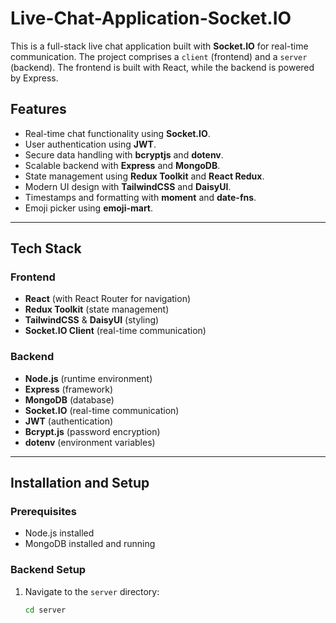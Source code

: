 # Live-Chat-Application-Socket.IO

This is a full-stack live chat application built with **Socket.IO** for real-time communication. The project comprises a `client` (frontend) and a `server` (backend). The frontend is built with React, while the backend is powered by Express.

## Features

- Real-time chat functionality using **Socket.IO**.
- User authentication using **JWT**.
- Secure data handling with **bcryptjs** and **dotenv**.
- Scalable backend with **Express** and **MongoDB**.
- State management using **Redux Toolkit** and **React Redux**.
- Modern UI design with **TailwindCSS** and **DaisyUI**.
- Timestamps and formatting with **moment** and **date-fns**.
- Emoji picker using **emoji-mart**.

---

## Tech Stack

### Frontend
- **React** (with React Router for navigation)
- **Redux Toolkit** (state management)
- **TailwindCSS** & **DaisyUI** (styling)
- **Socket.IO Client** (real-time communication)

### Backend
- **Node.js** (runtime environment)
- **Express** (framework)
- **MongoDB** (database)
- **Socket.IO** (real-time communication)
- **JWT** (authentication)
- **Bcrypt.js** (password encryption)
- **dotenv** (environment variables)

---

## Installation and Setup

### Prerequisites
- Node.js installed
- MongoDB installed and running

### Backend Setup
1. Navigate to the `server` directory:
   ```bash
   cd server
